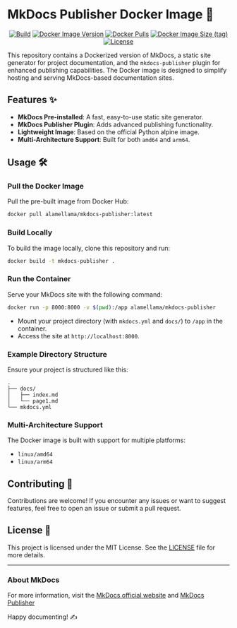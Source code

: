 # MkDocs Publisher Docker Image 🚀

<p align="center">
<a href="https://github.com/ALameLlama/mkdocs-publisher-image/actions/workflows/docker-publish.yml"><img src="https://img.shields.io/github/actions/workflow/status/ALameLlama/mkdocs-publisher-image/.github/workflows/docker-publish.yml" alt="Build"></a>
<a href="https://hub.docker.com/r/alamellama/mkdocs-publisher"><img alt="Docker Image Version" src="https://img.shields.io/docker/v/alamellama/mkdocs-publisher"></a>
<a href="https://hub.docker.com/r/alamellama/mkdocs-publisher"><img alt="Docker Pulls" src="https://img.shields.io/docker/pulls/alamellama/mkdocs-publisher"></a>
<a href="https://hub.docker.com/r/alamellama/mkdocs-publisher"><img alt="Docker Image Size (tag)" src="https://img.shields.io/docker/image-size/alamellama/mkdocs-publisher/latest"></a>
<a href="https://github.com/ALameLlama/mkdocs-publisher-image/blob/master/LICENSE"><img src="https://img.shields.io/badge/License-MIT-yellow.svg" alt="License"></a>
</p>

This repository contains a Dockerized version of MkDocs, a static site generator for project documentation, and the `mkdocs-publisher` plugin for enhanced publishing capabilities. The Docker image is designed to simplify hosting and serving MkDocs-based documentation sites.

## Features ✨

- **MkDocs Pre-installed**: A fast, easy-to-use static site generator.
- **MkDocs Publisher Plugin**: Adds advanced publishing functionality.
- **Lightweight Image**: Based on the official Python alpine image.
- **Multi-Architecture Support**: Built for both `amd64` and `arm64`.

## Usage 🛠️

### Pull the Docker Image

Pull the pre-built image from Docker Hub:

```bash
docker pull alamellama/mkdocs-publisher:latest
```

### Build Locally

To build the image locally, clone this repository and run:

```bash
docker build -t mkdocs-publisher .
```

### Run the Container

Serve your MkDocs site with the following command:

```bash
docker run -p 8000:8000 -v $(pwd):/app alamellama/mkdocs-publisher
```

- Mount your project directory (with `mkdocs.yml` and `docs/`) to `/app` in the container.
- Access the site at `http://localhost:8000`.

### Example Directory Structure

Ensure your project is structured like this:

```
.
├── docs/
│   ├── index.md
│   └── page1.md
└── mkdocs.yml
```

### Multi-Architecture Support

The Docker image is built with support for multiple platforms:
- `linux/amd64`
- `linux/arm64`

## Contributing 🤝

Contributions are welcome! If you encounter any issues or want to suggest features, feel free to open an issue or submit a pull request.

## License 📄

This project is licensed under the MIT License. See the [LICENSE](https://github.com/ALameLlama/mkdocs-publisher-image/blob/master/LICENSE) file for more details.

---

### About MkDocs

For more information, visit the [MkDocs official website](https://www.mkdocs.org/) and [MkDocs Publisher](https://mkdocs-publisher.github.io/)

Happy documenting! ✍️
